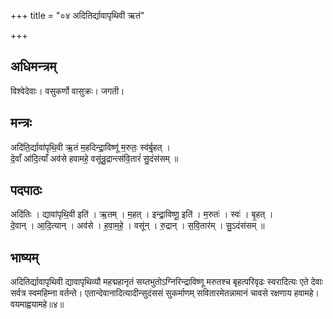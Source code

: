 +++
title = "०४ अदितिर्द्यावापृथिवी ऋतं"

+++
## अधिमन्त्रम्
विश्वेदेवाः। वसुकर्णो वासुक्रः। जगती।

## मन्त्रः
अदि॑ति॒र्द्यावा॑पृथि॒वी ऋ॒तं म॒हदिन्द्रा॒विष्णू॑ म॒रुतः॒ स्व॑र्बृ॒हत् ।  
दे॒वाँ आ॑दि॒त्याँ अव॑से हवामहे॒ वसू॑न्रु॒द्रान्त्स॑वि॒तारं॑ सु॒दंस॑सम् ॥

## पदपाठः
अदि॑तिः । द्यावा॑पृथि॒वी इति॑ । ऋ॒तम् । म॒हत् । इन्द्रा॒विष्णू॒ इति॑ । म॒रुतः॑ । स्वः॑ । बृ॒हत् ।  
दे॒वान् । आ॒दि॒त्यान् । अव॑से । ह॒वा॒म॒हे॒ । वसू॑न् । रु॒द्रान् । स॒वि॒तार॑म् । सु॒ऽदंस॑सम् ॥

## भाष्यम्
अदितिर्द्यावापृथिवी द्यावापृथिव्यौ महद्महानृतं सय्तभुतोऽग्निरिन्द्राविष्णू मरुतश्च बृहत्परिवृढः स्वरादित्यः एते देवाः सर्वत्र स्वमहिम्ना वर्तन्ते। एतान्देवानादित्यादीन्सुदंससं सुकर्माणम् सवितारमेतन्नामानं चावसे रक्षणाय हवामहे। वयमाह्वयामहे॥४॥